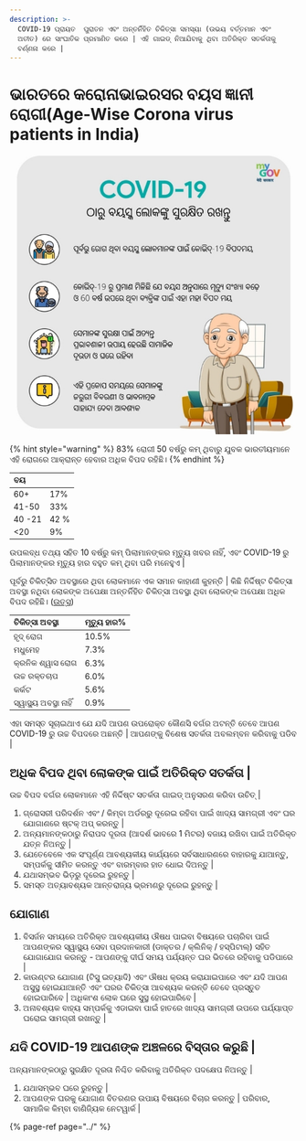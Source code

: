 ```yaml
---
description: >-
  COVID-19 ପ୍ରାୟତ  ପୁରାତନ ଏବଂ ଅନ୍ତର୍ନିହିତ ଚିକିତ୍ସା ସମସ୍ୟା (ଉଭୟ ବର୍ତ୍ତମାନ ଏବଂ
  ଅତୀତ) ରେ ସାଂଘାତିକ ପ୍ରମାଣିତ କରେ | ଏହି ଗାଇଡ୍ ନିଆଯିବାକୁ ଥିବା ଅତିରିକ୍ତ ସତର୍କତାକୁ
  ବର୍ଣ୍ଣନା କରେ |
---
```


# ଭାରତରେ କରୋନାଭାଇରସର ବୟସ ଜ୍ଞାନୀ ରୋଗୀ\(Age-Wise Corona virus patients in India\)

![](../.gitbook/assets/screenshot_2020-04-09-14-32-34-320_com.android.chrome.jpg)

{% hint style="warning" %}
83% ରୋଗୀ 50 ବର୍ଷରୁ କମ୍ ଥିବାରୁ ଯୁବକ ଭାରତୀୟମାନେ ଏହି ରୋଗରେ ଆକ୍ରାନ୍ତ ହେବାର ଅଧିକ ବିପଦ ରହିଛି।
{% endhint %}

| ବୟ |  |
| :--- | :--- |
| 60+ | 17% |
| 41-50 | 33% |
| 40 -21 | 42 % |
| &lt;20 | 9% |

ଉପଲବ୍ଧ ତଥ୍ୟ ସହିତ 10 ବର୍ଷରୁ କମ୍ ପିଲାମାନଙ୍କର ମୃତ୍ୟୁ ଖବର ନାହିଁ, ଏବଂ COVID-19 ରୁ ପିଲାମାନଙ୍କର ମୃତ୍ୟୁ ହାର ବହୁତ କମ୍ ଥିବା ପରି ମନେହୁଏ \| 

ପୂର୍ବରୁ ଚିକିତ୍ସିତ ଅବସ୍ଥାରେ ଥିବା ଲୋକମାନେ ଏକ ସମାନ କାହାଣୀ କୁହନ୍ତି \|  କିଛି ନିର୍ଦ୍ଦିଷ୍ଟ ଚିକିତ୍ସା ଅବସ୍ଥା ନଥିବା ଲୋକଙ୍କ ଅପେକ୍ଷା ଅନ୍ତର୍ନିହିତ ଚିକିତ୍ସା ଅବସ୍ଥା ଥିବା ଲୋକଙ୍କ ଅପେକ୍ଷା ଅଧିକ ବିପଦ ରହିଛି। \([ଉତ୍ସ](https://ourworldindata.org/coronavirus#case-fatality-rate-of-covid-19-by-preexisting-health-conditions)\)

| ଚିକିତ୍ସା ଅବସ୍ଥା  | ମୃତ୍ୟୁ ହାର% |
| :--- | :--- |
| ହୃଦ୍ ରୋଗ | 10.5% |
| ମଧୁମେହ | 7.3% |
| କ୍ରନିକ ଶ୍ୱାସ ରୋଗ | 6.3% |
| ଉଚ୍ଚ ରକ୍ତଚାପ  | 6.0%  |
| କର୍କଟ  | 5.6%  |
| ସ୍ୱାସ୍ଥ୍ୟ ଅବସ୍ଥା ନାହିଁ  |  0.9% |

ଏହା ସମସ୍ତ ସୂଚାଇଥାଏ ଯେ ଯଦି ଆପଣ ଉପରୋକ୍ତ କୌଣସି  ବର୍ଗର ଅଟନ୍ତି ତେବେ ଆପଣ COVID-19 ରୁ ଉଚ୍ଚ ବିପଦରେ ଅଛନ୍ତି \| ଆପଣଙ୍କୁ ବିଶେଷ ସତର୍କତା ଅବଲମ୍ବନ କରିବାକୁ ପଡିବ \|

## ଅଧିକ ବିପଦ ଥିବା ଲୋକଙ୍କ ପାଇଁ ଅତିରିକ୍ତ ସତର୍କତା \| 

ଉଚ୍ଚ ବିପଦ ବର୍ଗର ଲୋକମାନେ ଏହି ନିର୍ଦ୍ଦିଷ୍ଟ ସତର୍କତା ଗାଇଡ୍ ଅନୁସରଣ କରିବା ଉଚିତ୍ \| 

1. ଗ୍ରୋସରୀ ପରିଦର୍ଶନ ଏବଂ / କିମ୍ବା ଅର୍ଡରରୁ ଦୂରେଇ ରହିବା ପାଇଁ ଖାଦ୍ୟ ସାମଗ୍ରୀ ଏବଂ ଘର ଯୋଗାଣରେ ଷ୍ଟକ୍ ଅପ୍ କରନ୍ତୁ \| 
2. ଅନ୍ୟମାନଙ୍କଠାରୁ ନିରାପଦ ଦୂରତା \(ଆଦର୍ଶ ଭାବରେ 1 ମିଟର\) ବଜାୟ ରଖିବା ପାଇଁ ଅତିରିକ୍ତ ଯତ୍ନ ନିଅନ୍ତୁ \| 
3. ଯେତେବେଳେ ଏକ ସଂପୂର୍ଣ୍ଣ ଆବଶ୍ୟକୀୟ କାର୍ଯ୍ୟରେ ସର୍ବସାଧାରଣରେ ବାହାରକୁ ଯାଆନ୍ତୁ, ସମ୍ପର୍କକୁ ସୀମିତ କରନ୍ତୁ ଏବଂ ବାରମ୍ବାର ହାତ ଧୋଇ ଦିଅନ୍ତୁ \| 
4. ଯଥାସମ୍ଭବ ଭିଡ଼ରୁ ଦୂରେଇ ରୁହନ୍ତୁ \| 
5. ସମସ୍ତ ଅତ୍ୟାବଶ୍ୟକ ଆନ୍ତରାଜ୍ୟ ଭ୍ରମଣରୁ ଦୂରେଇ ରୁହନ୍ତୁ \|

## ଯୋଗାଣ 

1. ବିସର୍ଜନ ସମୟରେ ଅତିରିକ୍ତ ଆବଶ୍ୟକୀୟ ଔଷଧ ପାଇବା ବିଷୟରେ ପଚାରିବା ପାଇଁ ଆପଣଙ୍କର ସ୍ୱାସ୍ଥ୍ୟ ସେବା ପ୍ରଦାନକାରୀ \(ଡାକ୍ତର / କ୍ଲିନିକ୍ / ହସ୍ପିଟାଲ୍\) ସହିତ ଯୋଗାଯୋଗ କରନ୍ତୁ - ଆପଣଙ୍କୁ ଦୀର୍ଘ ସମୟ ପର୍ଯ୍ୟନ୍ତ ଘର ଭିତରେ ରହିବାକୁ ପଡିପାରେ \| 
2. କାଉଣ୍ଟର ଯୋଗାଣ \(ଟିସୁ ଇତ୍ୟାଦି\) ଏବଂ ଔଷଧ କ୍ରୟ କରାଯାଇପାରେ ଏବଂ ଯଦି ଆପଣ ଅସୁସ୍ଥ ହୋଇଯାଆନ୍ତି ଏବଂ ଘରର ଚିକିତ୍ସା ଆବଶ୍ୟକ କରନ୍ତି ତେବେ ପ୍ରସ୍ତୁତ ହୋଇପାରିବେ \| ଅଧିକାଂଶ ଲୋକ ଘରେ ସୁସ୍ଥ ହୋଇପାରିବେ \| 
3. ଅନାବଶ୍ୟକ ବାହ୍ୟ ସମ୍ପର୍କକୁ ଏଡାଇବା ପାଇଁ ହାତରେ ଖାଦ୍ୟ ସାମଗ୍ରୀ ଉପରେ ପର୍ଯ୍ୟାପ୍ତ ଘରୋଇ ସାମଗ୍ରୀ ରଖନ୍ତୁ \|

## ଯଦି COVID-19 ଆପଣଙ୍କ ଅଞ୍ଚଳରେ ବିସ୍ତାର କରୁଛି \|

 ଅନ୍ୟମାନଙ୍କଠାରୁ ସୁରକ୍ଷିତ ଦୂରତା ନିଶ୍ଚିତ କରିବାକୁ ଅତିରିକ୍ତ ପଦକ୍ଷେପ ନିଅନ୍ତୁ \| 

1. ଯଥାସମ୍ଭବ ଘରେ ରୁହନ୍ତୁ \| 
2. ଆପଣଙ୍କ ଘରକୁ ଯୋଗାଣ ବିତରଣର ଉପାୟ ବିଷୟରେ ବିଚାର କରନ୍ତୁ \| ପରିବାର, ସାମାଜିକ କିମ୍ବା ବାଣିଜ୍ୟିକ ନେଟୱାର୍କ \|

{% page-ref page="../" %}





